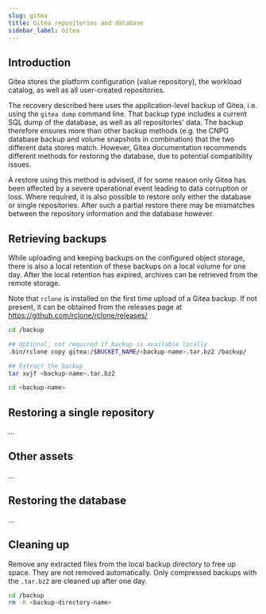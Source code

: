 ```yaml
---
slug: gitea
title: Gitea repositories and database
sidebar_label: Gitea
---
```

## Introduction

Gitea stores the platform configuration (value repository), the workload catalog, as well as all user-created repositories.

The recovery described here uses the application-level backup of Gitea, i.e. using the `gitea dump` command line. That backup type includes a current SQL dump of the database, as well as all repositories' data. The backup therefore ensures more than other backup methods (e.g. the CNPG database backup and volume snapshots in combination) that the two different data stores match. However, Gitea documentation recommends different methods for restoring the database, due to potential compatibility issues.

A restore using this method is advised, if for some reason only Gitea has been affected by a severe operational event leading to data corruption or loss. Where required, it is also possible to restore only either the database or single repositories. After such a partial restore there may be mismatches between the repository information and the database however.

## Retrieving backups

While uploading and keeping backups on the configured object storage, there is also a local retention of these backups on a local volume for one day. After the local retention has expired, archives can be retrieved from the remote storage.

Note that `rclone` is installed on the first time upload of a Gitea backup. If not present, it can be obtained from the releases page at https://github.com/rclone/rclone/releases/

```sh
cd /backup

## Optional, not required if backup is available locally
.bin/rclone copy gitea:/$BUCKET_NAME/<backup-name>.tar.bz2 /backup/

## Extract the backup
tar xvjf <backup-name>.tar.bz2

cd <backup-name>
```

## Restoring a single repository

...

## Other assets

...

## Restoring the database

...

## Cleaning up

Remove any extracted files from the local backup directory to free up space. They are not removed automatically. Only compressed backups with the `.tar.bz2` are cleaned up after one day.

```sh
cd /backup
rm -R <backup-directory-name>
```
